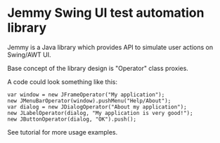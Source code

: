 # Jemmy Swing UI test automation library

Jemmy is a Java library which provides API to simulate user actions on Swing/AWT UI.

Base concept of the library design is "Operator" class proxies.

A code could look something like this:
```
var window = new JFrameOperator("My application");
new JMenuBarOperator(window).pushMenu("Help/About");
var dialog = new JDialogOperator("About my application");
new JLabelOperator(dialog, "My application is very good!");
new JButtonOperator(dialog, "OK").push();
```

See tutorial for more usage examples.